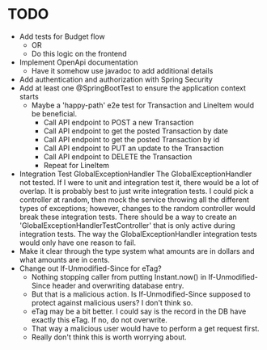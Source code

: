 # TODO

- Add tests for Budget flow
  - OR
  - Do this logic on the frontend
- Implement OpenApi documentation
  - Have it somehow use javadoc to add additional details
- Add authentication and authorization with Spring Security
- Add at least one @SpringBootTest to ensure the application context starts
  - Maybe a 'happy-path' e2e test for Transaction and LineItem would be beneficial.
    - Call API endpoint to POST a new Transaction
    - Call API endpoint to get the posted Transaction by date
    - Call API endpoint to get the posted Transaction by id
    - Call API endpoint to PUT an update to the Transaction
    - Call API endpoint to DELETE the Transaction
    - Repeat for LineItem
- Integration Test GlobalExceptionHandler
  The GlobalExceptionHandler not tested. If I were to unit and integration test it, there would be a lot of overlap. It
  is probably best to just write integration tests. I could pick a controller at random, then mock the service throwing
  all the different types of exceptions; however, changes to the random controller would break these integration tests.
  There should be a way to create an 'GlobalExceptionHandlerTestController' that is only active during integration
  tests. The way the GlobalExceptionHandler integration tests would only have one reason to fail.
- Make it clear through the type system what amounts are in dollars and what amounts are in cents.
- Change out If-Unmodified-Since for eTag?
  - Nothing stopping caller from putting Instant.now() in If-Unmodified-Since header and overwriting database entry.
  - But that is a malicious action. Is If-Unmodified-Since supposed to protect against malicious users? I don't think
    so.
  - eTag may be a bit better. I could say is the record in the DB have exactly this eTag. If no, do not overwrite.
  - That way a malicious user would have to perform a get request first.
  - Really don't think this is worth worrying about.
